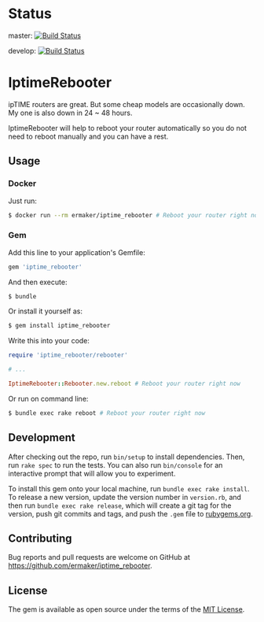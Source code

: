 # Status
master: [![Build Status](https://travis-ci.org/ermaker/iptime_rebooter.svg?branch=master)](https://travis-ci.org/ermaker/iptime_rebooter)

develop: [![Build Status](https://travis-ci.org/ermaker/iptime_rebooter.svg?branch=develop)](https://travis-ci.org/ermaker/iptime_rebooter)

# IptimeRebooter

ipTIME routers are great. But some cheap models are occasionally down.
My one is also down in 24 ~ 48 hours.

IptimeRebooter will help to reboot your router automatically so you do not need to reboot manually and you can have a rest.

## Usage

### Docker

Just run:

```sh
$ docker run --rm ermaker/iptime_rebooter # Reboot your router right now
```

### Gem

Add this line to your application's Gemfile:

```ruby
gem 'iptime_rebooter'
```

And then execute:

```sh
$ bundle
```

Or install it yourself as:

```sh
$ gem install iptime_rebooter
```

Write this into your code:

```ruby
require 'iptime_rebooter/rebooter'

# ...

IptimeRebooter::Rebooter.new.reboot # Reboot your router right now
```

Or run on command line:

```sh
$ bundle exec rake reboot # Reboot your router right now
```

## Development

After checking out the repo, run `bin/setup` to install dependencies. Then, run `rake spec` to run the tests. You can also run `bin/console` for an interactive prompt that will allow you to experiment.

To install this gem onto your local machine, run `bundle exec rake install`. To release a new version, update the version number in `version.rb`, and then run `bundle exec rake release`, which will create a git tag for the version, push git commits and tags, and push the `.gem` file to [rubygems.org](https://rubygems.org).

## Contributing

Bug reports and pull requests are welcome on GitHub at https://github.com/ermaker/iptime_rebooter.


## License

The gem is available as open source under the terms of the [MIT License](http://opensource.org/licenses/MIT).

